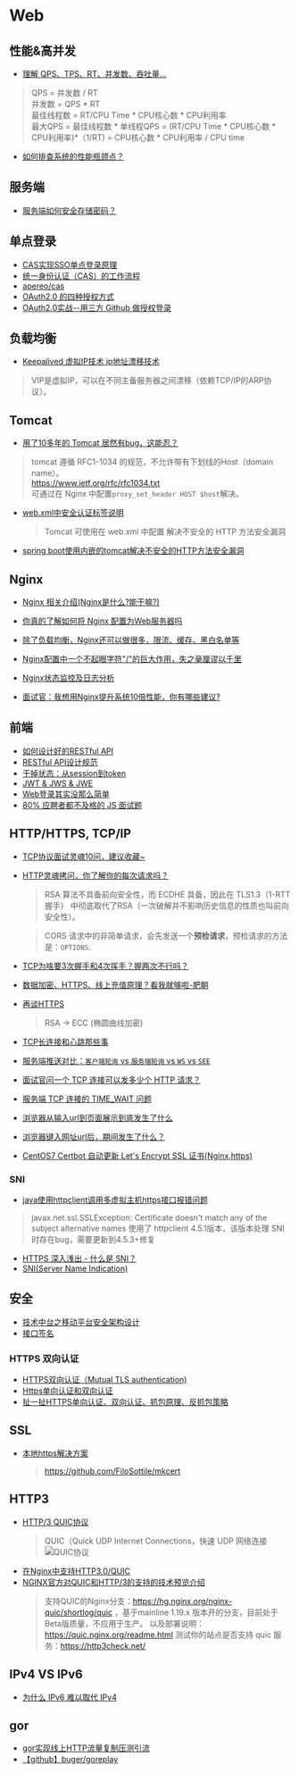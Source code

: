 # Web

## 性能&高并发
* [理解 QPS、TPS、RT、并发数、吞吐量...](https://mp.weixin.qq.com/s/v0r-bZ_KVT9dLV_r7bNbjA)
> QPS = 并发数 / RT  
> 并发数 = QPS * RT  
> 最佳线程数 = RT/CPU Time * CPU核心数 * CPU利用率  
> 最大QPS = 最佳线程数 * 单线程QPS = (RT/CPU Time * CPU核心数 * CPU利用率)*（1/RT) = CPU核心数 * CPU利用率 / CPU time  
* [如何排查系统的性能瓶颈点？](https://mp.weixin.qq.com/s/PIs6ZVDzZChY1n3uEKnNKg)

## 服务端
* [服务端如何安全存储密码？](https://mp.weixin.qq.com/s?__biz=MzA5NDIzNzY1OQ==&mid=2735616885&idx=1&sn=f7b605c1d31a16e16150b8da43e22a4e)

## 单点登录
* [CAS实现SSO单点登录原理](http://www.coin163.com/java/cas/cas.html)
* [统一身份认证（CAS）的工作流程](https://www.jianshu.com/p/35ba532780ec)
* [apereo/cas](https://github.com/apereo/cas)
* [OAuth2.0 的四种授权方式](https://mp.weixin.qq.com/s?__biz=MzAxNTM4NzAyNg==&mid=2247487003&idx=1&sn=47cd6b064a7fc3b3df8f6f4c3f7669a7&scene=21)
* [OAuth2.0实战--用三方 Github 做授权登录](https://mp.weixin.qq.com/s/KzWE4EtZ6F4_-2fYnVA5QA)


## 负载均衡
* [Keepalived 虚拟IP技术 ip地址漂移技术](https://www.cnblogs.com/myseries/p/11409895.html)
> VIP是虚拟IP，可以在不同主备服务器之间漂移（依赖TCP/IP的ARP协议）。

## Tomcat
* [用了10多年的 Tomcat 居然有bug，这能忍？](https://mp.weixin.qq.com/s?__biz=MzIwMzY1OTU1NQ==&mid=2247486521&idx=1&sn=b4652b03579a43b5ab9f243653ffd114)
> tomcat 遵循 RFC1-1034 的规范，不允许带有下划线的Host（domain name）。  
https://www.ietf.org/rfc/rfc1034.txt  
可通过在 Nginx 中配置``proxy_set_header HOST $host``解决。
* [web.xml中<security-constraint>安全认证标签说明](https://www.cnblogs.com/xiohao/p/10935004.html)
  > Tomcat 可使用在 web.xml 中配置 <security-constraint> 解决不安全的 HTTP 方法安全漏洞
* [spring boot使用内嵌的tomcat解决不安全的HTTP方法安全漏洞](https://www.jianshu.com/p/8eb6b8ea4371)

## Nginx
* [Nginx 相关介绍(Nginx是什么?能干嘛?)](https://www.cnblogs.com/wcwnina/p/8728391.html)
* [你真的了解如何将 Nginx 配置为Web服务器吗](https://lufficc.com/blog/configure-nginx-as-a-web-server)

* [除了负载均衡，Nginx还可以做很多，限流、缓存、黑白名单等](https://mp.weixin.qq.com/s?__biz=MzU0MzQ5MDA0Mw==&mid=2247486150&idx=1&sn=a85f3352d6bfebe040e03b289ad39eb1)
* [Nginx配置中一个不起眼字符"/"的巨大作用，失之毫厘谬以千里](https://zhuanlan.zhihu.com/p/100577578)
* [Nginx状态监控及日志分析](https://www.jianshu.com/p/59ed801213ca)
* [面试官：我想用Nginx提升系统10倍性能，你有哪些建议?](https://mp.weixin.qq.com/s?__biz=MzU0MzQ5MDA0Mw==&mid=2247492351&idx=1&sn=ed34731df8e608a5f921dc46ea6593b1)

## 前端
* [如何设计好的RESTful API](https://mp.weixin.qq.com/s?__biz=Mzg3NjIxMjA1Ng==&mid=2247483661&idx=1&sn=048af6543c7baf6cefa691f80587b4c3)
* [RESTful API设计规范](https://www.cnblogs.com/mayite/p/9798913.html)
* [干掉状态：从session到token](http://mp.weixin.qq.com/s?__biz=MzAxOTc0NzExNg==&mid=2665513566&idx=1&sn=a2688cadbe9c8042ff1abbdf04a8bd5e)
* [JWT & JWS & JWE](https://gblog.sherlocky.com/jwt/)
* [Web登录其实没那么简单](https://www.cnblogs.com/letcafe/p/loginSecurity.html)
* [80% 应聘者都不及格的 JS 面试题](https://juejin.im/post/58cf180b0ce4630057d6727c)

## HTTP/HTTPS, TCP/IP
* [TCP协议面试灵魂10问，建议收藏~](https://mp.weixin.qq.com/s/B-Uc61AJLnVaFiG909RN0g)
* [HTTP灵魂拷问，你了解你的每次请求吗？](https://mp.weixin.qq.com/s/mmiRIb-nQLQKVGFYUYYbHQ)
  > RSA 算法不具备前向安全性，而 ECDHE 具备，因此在 TLS1.3（1-RTT握手） 中彻底取代了RSA（一次破解并不影响历史信息的性质也叫前向安全性）。

  > CORS 请求中的非简单请求，会先发送一个**预检请求**，预检请求的方法是：``OPTIONS``.

* [TCP为啥要3次握手和4次挥手？握两次不行吗？](https://www.cnblogs.com/qdhxhz/p/8470997.html)
* [数据加密、HTTPS、线上充值原理？看我就够啦-肥朝](https://www.jianshu.com/p/2cb959529c96)
* [再谈HTTPS](https://zhuanlan.zhihu.com/p/75461564)
  > RSA -> ECC (椭圆曲线加密)
* [TCP长连接和心跳那些事](https://mp.weixin.qq.com/s/U5SQkaCI2DI6WiaRYVpN2g)
* [服务端推送对比：``客户端轮询`` vs ``服务端轮询`` vs ``WS`` vs ``SEE``](https://mp.weixin.qq.com/s/Z3K1u_jF_UQBgxRuFouEcg)
* [面试官问一个 TCP 连接可以发多少个 HTTP 请求？](https://mp.weixin.qq.com/s?__biz=MzIwMzY1OTU1NQ==&mid=2247486325&idx=1&sn=1dd32634cc92402934e85a43691c1011)
* [服务端 TCP 连接的 TIME_WAIT 问题](http://ningg.top/computer-basic-theory-tcp-time-wait/)
* [浏览器从输入url到页面展示到底发生了什么](https://www.cnblogs.com/xianyulaodi/p/6547807.html)
* [浏览器键入网址url后，期间发生了什么？](https://mp.weixin.qq.com/s/I6BLwbIpfGEJnxjDcPXc1A)

* [CentOS7 Certbot 自动更新 Let's Encrypt SSL 证书(Nginx,https)](https://halo.sherlocky.com/archives/centos7-certbot-nginx-ssl)

### SNI
 * [java使用httpclient调用多虚拟主机https接口报错问题](https://stackoverflow.com/questions/39762760/javax-net-ssl-sslexception-certificate-doesnt-match-any-of-the-subject-alterna)
 > javax.net.ssl.SSLException: Certificate doesn't match any of the subject alternative names
 > 使用了 httpclient 4.5.1版本，该版本处理 SNI 时存在bug，需要更新到4.5.3+修复
 * [HTTPS 深入浅出 - 什么是 SNI？](https://blog.csdn.net/firefile/article/details/80532161)
 * [SNI(Server Name Indication)](https://blog.csdn.net/makenothing/article/details/53292335)

## 安全
* [技术中台之移动平台安全架构设计](https://mp.weixin.qq.com/s/WGXoARbfO9sH8YA8aS3WXg)
* [接口签名](https://www.jianshu.com/p/e2d362ede89f)

### HTTPS 双向认证
* [HTTPS双向认证（Mutual TLS authentication)](https://help.aliyun.com/document_detail/160093.html)
* [Https单向认证和双向认证](https://blog.csdn.net/duanbokan/article/details/50847612)
* [扯一扯HTTPS单向认证、双向认证、抓包原理、反抓包策略](https://juejin.cn/post/6844903809068564493)

## SSL
* [本地https解决方案](https://www.jianshu.com/p/7cb5c2cffaaa)
  > https://github.com/FiloSottile/mkcert

## HTTP3 
* [HTTP/3 QUIC协议](https://mp.weixin.qq.com/s/mHPEOho5F1pmNSWUAXQ9QA)
  > QUIC（Quick UDP Internet Connections，快速 UDP 网络连接
  > ![QUIC协议](https://ghost.oss.sherlocky.com/halo/http3_1589801866231.png)
* [在Nginx中支持HTTP3.0/QUIC](https://zhuanlan.zhihu.com/p/159100819)
* [NGINX官方对QUIC和HTTP/3的支持的技术预览介绍](https://www.nginx.com/blog/introducing-technology-preview-nginx-support-for-quic-http-3/)
  > 支持QUIC的Nginx分支：https://hg.nginx.org/nginx-quic/shortlog/quic ，基于mainline 1.19.x 版本开的分支，目前处于Beta版质量，不应用于生产。
  > 以及部署说明：https://quic.nginx.org/readme.html
  > 测试你的站点是否支持 quic 服务：https://http3check.net/

## IPv4 VS IPv6
* [为什么 IPv6 难以取代 IPv4](https://mp.weixin.qq.com/s/Aut6e6duxkCZ4f4mZcD2-g)

## gor
* [gor实现线上HTTP流量复制压测引流](https://www.cnblogs.com/qmfsun/p/11598763.html)
* [【github】buger/goreplay](https://github.com/buger/goreplay)
